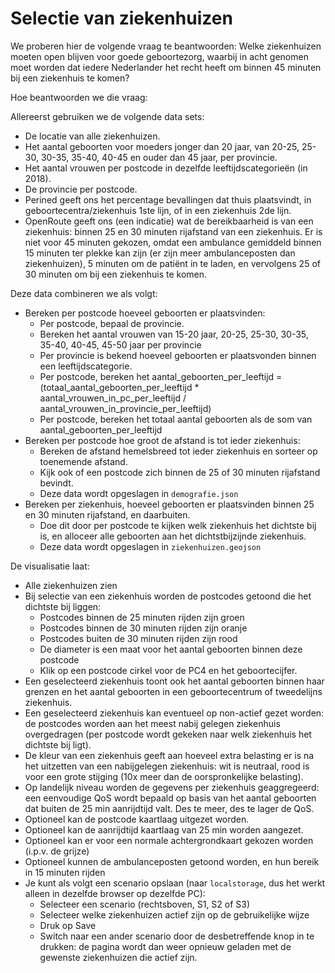 # Selectie van ziekenhuizen

We proberen hier de volgende vraag te beantwoorden: Welke ziekenhuizen moeten open blijven voor goede geboortezorg,
waarbij in acht genomen moet worden dat iedere Nederlander het recht heeft om binnen 45 minuten bij een ziekenhuis te
komen?

Hoe beantwoorden we die vraag:

Allereerst gebruiken we de volgende data sets:

- De locatie van alle ziekenhuizen.
- Het aantal geboorten voor moeders jonger dan 20 jaar, van 20-25, 25-30, 30-35, 35-40, 40-45 en ouder dan 45 jaar, per
  provincie.
- Het aantal vrouwen per postcode in dezelfde leeftijdscategorieën (in 2018).
- De provincie per postcode.
- Perined geeft ons het percentage bevallingen dat thuis plaatsvindt, in geboortecentra/ziekenhuis 1ste lijn, of in een
  ziekenhuis 2de lijn.
- OpenRoute geeft ons (een indicatie) wat de bereikbaarheid is van een ziekenhuis: binnen 25 en 30 minuten rijafstand
  van een ziekenhuis. Er is niet voor 45 minuten gekozen, omdat een ambulance gemiddeld binnen 15 minuten ter plekke kan
  zijn (er zijn meer ambulanceposten dan ziekenhuizen), 5 minuten om de patiënt in te laden, en vervolgens 25 of 30
  minuten om bij een ziekenhuis te komen.

Deze data combineren we als volgt:

- Bereken per postcode hoeveel geboorten er plaatsvinden:
  - Per postcode, bepaal de provincie.
  - Bereken het aantal vrouwen van 15-20 jaar, 20-25, 25-30, 30-35, 35-40, 40-45, 45-50 jaar per provincie
  - Per provincie is bekend hoeveel geboorten er plaatsvonden binnen een leeftijdscategorie.
  - Per postcode, bereken het aantal_geboorten_per_leeftijd = (totaal_aantal_geboorten_per_leeftijd \*
    aantal_vrouwen_in_pc_per_leeftijd / aantal_vrouwen_in_provincie_per_leeftijd)
  - Per postcode, bereken het totaal aantal geboorten als de som van aantal_geboorten_per_leeftijd
- Bereken per postcode hoe groot de afstand is tot ieder ziekenhuis:
  - Bereken de afstand hemelsbreed tot ieder ziekenhuis en sorteer op toenemende afstand.
  - Kijk ook of een postcode zich binnen de 25 of 30 minuten rijafstand bevindt.
  - Deze data wordt opgeslagen in `demografie.json`
- Bereken per ziekenhuis, hoeveel geboorten er plaatsvinden binnen 25 en 30 minuten rijafstand, en daarbuiten.
  - Doe dit door per postcode te kijken welk ziekenhuis het dichtste bij is, en alloceer alle geboorten aan het
    dichtstbijzijnde ziekenhuis.
  - Deze data wordt opgeslagen in `ziekenhuizen.geojson`

De visualisatie laat:

- Alle ziekenhuizen zien
- Bij selectie van een ziekenhuis worden de postcodes getoond die het dichtste bij liggen:
  - Postcodes binnen de 25 minuten rijden zijn groen
  - Postcodes binnen de 30 minuten rijden zijn oranje
  - Postcodes buiten de 30 minuten rijden zijn rood
  - De diameter is een maat voor het aantal geboorten binnen deze postcode
  - Klik op een postcode cirkel voor de PC4 en het geboortecijfer.
- Een geselecteerd ziekenhuis toont ook het aantal geboorten binnen haar grenzen en het aantal geboorten in een
  geboortecentrum of tweedelijns ziekenhuis.
- Een geselecteerd ziekenhuis kan eventueel op non-actief gezet worden: de postcodes worden aan het meest nabij gelegen
  ziekenhuis overgedragen (per postcode wordt gekeken naar welk ziekenhuis het dichtste bij ligt).
- De kleur van een ziekenhuis geeft aan hoeveel extra belasting er is na het uitzetten van een nabijgelegen ziekenhuis:
  wit is neutraal, rood is voor een grote stijging (10x meer dan de oorspronkelijke belasting).
- Op landelijk niveau worden de gegevens per ziekenhuis geaggregeerd: een eenvoudige QoS wordt bepaald op basis van het
  aantal geboorten dat buiten de 25 min aanrijdtijd valt. Des te meer, des te lager de QoS.
- Optioneel kan de postcode kaartlaag uitgezet worden.
- Optioneel kan de aanrijdtijd kaartlaag van 25 min worden aangezet.
- Optioneel kan er voor een normale achtergrondkaart gekozen worden (i.p.v. de grijze)
- Optioneel kunnen de ambulanceposten getoond worden, en hun bereik in 15 minuten rijden
- Je kunt als volgt een scenario opslaan (naar `localstorage`, dus het werkt alleen in dezelfde browser op dezelfde PC):
  - Selecteer een scenario (rechtsboven, S1, S2 of S3)
  - Selecteer welke ziekenhuizen actief zijn op de gebruikelijke wijze
  - Druk op Save
  - Switch naar een ander scenario door de desbetreffende knop in te drukken: de pagina wordt dan weer opnieuw geladen met de gewenste ziekenhuizen die actief zijn.

